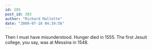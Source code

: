 ```yaml
---
id: 185
post_id: 383
author: "Richard Mallette"
date: "2009-07-18 04:39:56"
---
```

Then I must have misunderstood. Hunger died in 1555. The first Jesuit college, you say, was at Messina in 1548.
